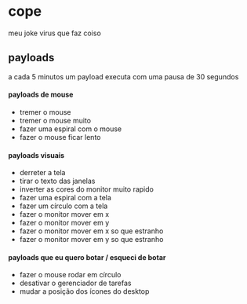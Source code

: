 # cope
meu joke virus que faz coiso

## payloads

a cada 5 minutos um payload executa com uma pausa de 30 segundos

#### payloads de mouse
- tremer o mouse
- tremer o mouse muito
- fazer uma espiral com o mouse
- fazer o mouse ficar lento

#### payloads visuais
- derreter a tela
- tirar o texto das janelas
- inverter as cores do monitor muito rapido
- fazer uma espiral com a tela
- fazer um círculo com a tela
- fazer o monitor mover em x
- fazer o monitor mover em y
- fazer o monitor mover em x so que estranho
- fazer o monitor mover em y so que estranho

#### payloads que eu quero botar / esqueci de botar
- fazer o mouse rodar em círculo
- desativar o gerenciador de tarefas
- mudar a posição dos ícones do desktop
